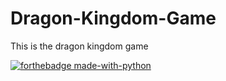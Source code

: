 # Dragon-Kingdom-Game

This is the dragon kingdom game 

[![forthebadge made-with-python](http://ForTheBadge.com/images/badges/made-with-python.svg)](https://www.python.org/)
